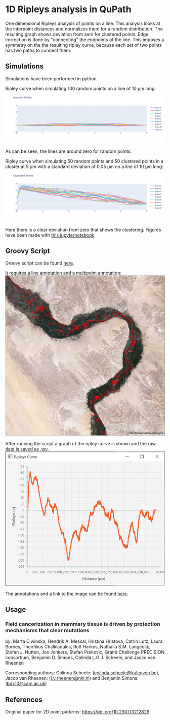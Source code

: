 # 1D Ripleys analysis in QuPath
One dimensional Ripleys analysis of points on a line. This analysis looks at the interpoint distances and normalizes them for a random distribution. The resulting graph shows deviation from zero for clustered points. Edge correction is done by "connecting" the endpoints of the line. This imposes a symmetry on the the resulting ripley curve, because each set of two points has two paths to connect them. 

 ## Simulations
Simulations have been performed in python. 

Ripley curve when simulating 100 random points on a line of 10 μm long:
![100 random points](imgs/random.png?raw=true "Random")

As can be seen, the lines are around zero for random points.

Ripley curve when simulating 50 random points and 50 clustered points in a cluster at 5 μm with a standard deviation of 0.05 μm on a line of 10 μm long:
![50 random and 50 clustered points](imgs/clustered.png?raw=true "Clustered")

Here there is a clear deviation from zero that shows the clustering. Figures have been made with [this jupyternotebook](src/python/RipleySimulation.ipynb).

## Groovy Script
Groovy script can be found [here](src/groovy/RipleyQuPath.groovy).

It requires a line annotation and a multipoint annotation:
![QuPath screenshot](imgs/QuPath_Start.jpg?raw=true "QuPath")

After running the script a graph of the ripley curve is shown and the raw data is saved as .tsv.
![QuPath screenshot](imgs/QuPath_Graph.PNG?raw=true "QuPath")

The annotations and a link to the image can be found [here](example_data).

## Usage
### Field cancerization in mammary tissue is driven by protection mechanisms that clear mutations
by: Marta Ciwinska, Hendrik A. Messal, Hristina Hristova, Catrin Lutz, Laura Bornes, Theofilius Chalkiadakis, Rolf Harkes, Nathalia S.M. Langedijk, Stefan J. Hutten, Jos Jonkers, Stefan Prekovic, Grand Challenge PRECISION consortium, Benjamin D. Simons, Colinda L.G.J. Scheele, and Jacco van Rheenen

Corresponding authors: Colinda Scheele: (colinda.scheele@kuleuven.be), Jacco van Rheenen: (j.v.rheenen@nki.nl) and Benjamin Simons: (bds10@cam.ac.uk)

## References
Original paper for 2D point patterns: https://doi.org/10.2307/3212829 
